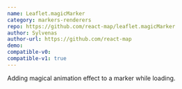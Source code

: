 ```yaml
---
name: Leaflet.magicMarker
category: markers-renderers
repo: https://github.com/react-map/leaflet.magicMarker
author: Sylvenas
author-url: https://github.com/react-map
demo:
compatible-v0:
compatible-v1: true
---
```


Adding magical animation effect to a marker while loading.

